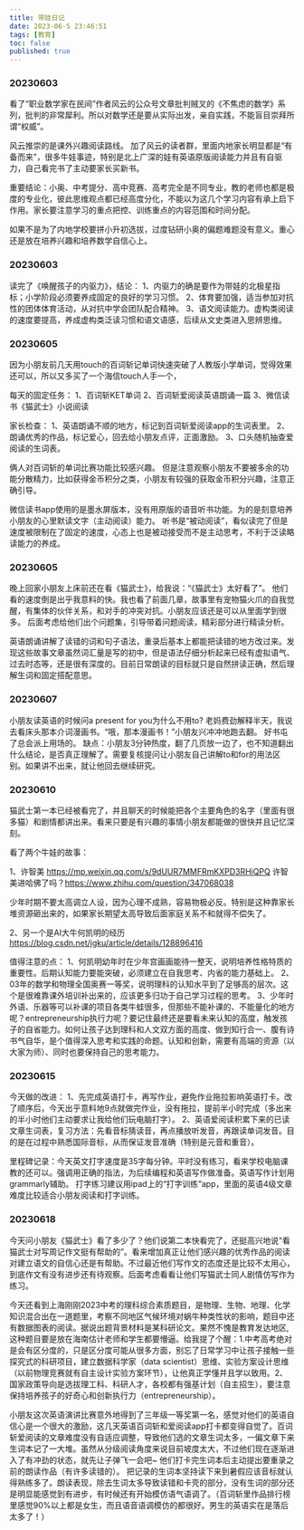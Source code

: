 ```yaml
---
title: 带娃日记 
date: 2023-06-5 23:46:51
tags: [教育]
toc: false
published: true
---
```


### 20230603
看了“职业数学家在民间”作者风云的公众号文章批判贼叉的《不焦虑的数学》系列，批判的非常犀利。所以对数学还是要从实际出发，亲自实践，不能盲目崇拜所谓“权威”。

风云推崇的是课外兴趣阅读路线。
加了风云的读者群，里面内地家长明显都是“有备而来”，很多牛娃事迹，特别是北上广深的娃有英语原版阅读能力并且有自驱力，自己看完书了主动要家长买新书。

重要结论：小奥、中考提分、高中竞赛、高考完全是不同专业，教的老师也都是极度的专业化，彼此思维观点都已经高度分化，不能以为这几个学习内容有承上启下作用。家长要注意学习的重点把控、训练重点的内容范围和时间分配。

如果不是为了内地学校要拼小升初选拔，过度钻研小奥的偏题难题没有意义。重心还是放在培养兴趣和培养数学自信心上。

### 20230603
读完了《唤醒孩子的内驱力》，结论：
1、内驱力的确是要作为带娃的北极星指标；小学阶段必须要养成固定的良好的学习习惯。
2、体育要加强，适当参加对抗性的团体体育活动，从对抗中学会团队配合精神。
3、语文阅读能力。虚构类阅读的速度要提高，养成虚构类泛读习惯和语文语感，后续从文史类进入思辨思维。

### 20230605
因为小朋友前几天用touch的百词斩记单词快速突破了人教版小学单词，觉得效果还可以，所以又多买了一个海信touch人手一个，

每天的固定任务：
1、百词斩KET单词
2、百词斩爱阅读英语朗诵一篇
3、微信读书《猫武士》小说阅读

家长检查：
1、英语朗诵不顺的地方，标记到百词斩爱阅读app的生词表里。
2、朗诵优秀的作品，标记爱心，回去给小朋友点评，正面激励。
3、口头随机抽查爱阅读的生词表。

俩人对百词斩的单词比赛功能比较感兴趣。
但是注意观察小朋友不要被多余的功能分散精力，比如获得金币积分之类，小朋友有较强的获取金币积分兴趣，注意正确引导。

微信读书app使用的是墨水屏版本，没有用原版的语音听书功能。为的是刻意培养小朋友的心里默读文字（主动阅读）能力。
听书是“被动阅读”，看似读完了但是速度被限制在了固定的速度，心态上也是被动接受而不是主动思考，不利于泛读略读能力的养成。

### 20230605

晚上回家小朋友上床前还在看《猫武士》，给我说：“《猫武士》太好看了”。
他们看的速度倒是出乎我意料的快。我也看了前面几章，故事里有宠物猫火爪的自我觉醒，有集体的伙伴关系，和对手的冲突对抗。小朋友应该还是可以从里面学到很多。
后面考虑给他们出个问题集，引导带着问题阅读，精彩部分进行精读分析。

英语朗诵讲解了读错的词和句子语法，重录后基本上都能把读错的地方改过来。发现这些故事文章虽然词汇量是写的初中，但是语法仔细分析起来已经有虚拟语气、过去时态等，还是很有深度的。目前日常朗读的目标就只是自然拼读正确，然后理解生词和固定搭配意思。

### 20230607
小朋友读英语的时候问a present for you为什么不用to? 老妈费劲解释半天，我说去看床头那本介词漫画书。“哦，那本漫画书！”小朋友兴冲冲地跑去翻。
好书屯了总会派上用场的。
缺点：小朋友3分钟热度，翻了几页放一边了，也不知道翻出什么结论，是否真正理解了。需要复核提问让小朋友自己讲解to和for的用法区别。如果讲不出来，就让他回去继续研究。

### 20230610
猫武士第一本已经被看完了，并且聊天的时候能把各个主要角色的名字（里面有很多猫）和剧情都讲出来。看来只要是有兴趣的事情小朋友都能做的很快并且记忆深刻。

看了两个牛娃的故事：

1、许智美
https://mp.weixin.qq.com/s/9dUUR7MMFRmKXPD3RHiQPQ
许智美进哈佛了吗？https://www.zhihu.com/question/347068038

少年时期不要太高调立人设，因为心理不成熟，容易物极必反。特别是这种靠家长堆资源砸出来的，如果家长期望太高导致后面家庭关系不和就得不偿失了。

2、另一个是AI大牛何凯明的经历
https://blog.csdn.net/jgku/article/details/128896416

值得注意的点：
1、何凯明幼年时在少年宫画画能待一整天，说明培养性格特质的重要性。后期认知能力要能突破，必须建立在自我思考、内省的能力基础上。
2、03年的数学和物理全国奥赛一等奖，说明理科的认知水平到了足够高的层次。这个是很难靠课外培训补出来的，应该更多归功于自己学习过程的思考。
3、少年时外语、乐器等可以补课的项目各类牛蛙很多，但那些不能补课的、不能量化的地方呢？entrepreneurship执行力呢？要记住最终还是要看未来认知的高度，触发孩子的自省能力。如何让孩子达到理科和人文双方面的高度、做到知行合一、腹有诗书气自华，是个值得深入思考和实践的命题。认知和创新，需要有高端的资源（以大家为师）、同时也要保持自己的思考能力。

### 20230615
今天做的改进：
1、先完成英语打卡，再写作业，避免作业拖拉影响英语打卡。改了顺序后，今天出乎意料地9点就做完作业，没有拖拉，提前半小时完成（多出来的半小时他们主动要求让我给他们玩电脑打字）。
2、英语爱阅读积累下来的已读文章生词表，复习方法：先看音标猜读音，再点播放听发音，再跟读单词发音。目的是在过程中熟悉国际音标，从而保证发音准确（特别是元音和重音）。

里程碑记录：今天英文打字速度是35字每分钟。平时没有练习，看来学校电脑课教的还可以。强调用正确的指法，为后续编程和英语写作做准备。英语写作计划用grammarly辅助。
打字练习建议用ipad上的“打字训练”app，里面的英语4级文章难度比较适合小朋友阅读和打字训练。

### 20230618
今天问小朋友《猫武士》看了多少了？他们说第二本快看完了，还挺高兴地说“看猫武士对写周记作文挺有帮助的”。看来增加真正让他们感兴趣的优秀作品的阅读对建立语文的自信心还是有帮助。不过最近他们写作文的态度还是比较不太用心，到底作文有没有进步还有待观察。后面考虑看看让他们写猫武士同人剧情仿写作为练习。

今天还看到上海刚刚2023中考的理科综合素质题目，是物理、生物、地理、化学知识混合出在一道题里，考察不同地区气候环境对蜗牛种类性状的影响，题目中还有数据图表的阅读。据说出题背景材料是某科研论文。果然不愧是教育发达地区,这种题目要是放在海南估计老师和学生都要懵逼。给我提了个醒：1.中考高考绝对是会有区分度的，只是区分度可能从很多方面，别忘了日常学习中让孩子接触一些探究式的科研项目，建立数据科学家（data scientist）思维、实验方案设计思维（以前物理竞赛就有自主设计实验方案环节），让他真正学懂并且学以致用。2、国家政策导向是选拔理工科、科研人才，各校都有强基计划（自主招生），要注意保持培养孩子的好奇心和创新执行力（entrepreneurship）。

小朋友这次英语演讲比赛意外地得到了三年级一等奖第一名，感觉对他们的英语自信心是一个很大的激励，这几天英语百词斩和爱阅读app打卡都变得自觉了。百词斩爱阅读的文章难度没有自适应调整，导致他们选的文章生词太多，一偏文章下来生词本记了一大堆。虽然从分级阅读角度来说目前坡度太大，不过他们现在逐渐进入了有冲劲的状态，就先让子弹飞一会吧~ 他们打卡完生词本后主动提出要重录之前的朗读作品（有许多读错的）。 把记录的生词本坚持读下来到暑假应该音标就认得熟练多了。朗读表现，除去生词太多导致读错和卡壳的部分，没有生词的部分还是明显能感觉到有进步，有时候还有开始模仿语气语调了。（百词斩里作品排行榜里感觉90%以上都是女生，而且语音语调模仿的都很好。男生的英语实在是落后太多了！）







